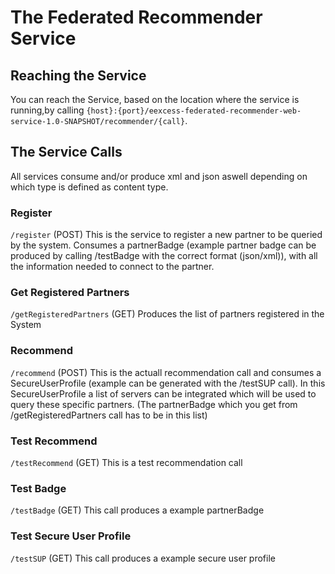 # The Federated Recommender Service

##  Reaching the Service
You can reach the Service, based on the location where the service is running,by calling 
`{host}:{port}/eexcess-federated-recommender-web-service-1.0-SNAPSHOT/recommender/{call}`.

## The Service Calls

All services consume and/or produce xml and json aswell depending on which type is defined as content type. 


###  Register
`/register` (POST)
This is the service to register a new partner to be queried by the system.
Consumes a partnerBadge (example partner badge can be produced by calling /testBadge with the correct format (json/xml)), with all the information needed to connect to the partner.




###  Get Registered Partners
 `/getRegisteredPartners` (GET)
Produces the list of partners registered in the System  


###  Recommend
`/recommend` (POST)
This is the actuall recommendation call and consumes a SecureUserProfile (example can be generated with the /testSUP call).
In this SecureUserProfile a list of servers can be integrated which will be used to query these specific partners. (The partnerBadge which you get from /getRegisteredPartners call has to be in this list)

###  Test Recommend
`/testRecommend` (GET)
This is a test recommendation call

###  Test Badge
`/testBadge` (GET)
This call produces a example partnerBadge

###  Test Secure User Profile
`/testSUP` (GET)
This call produces a example secure user profile

